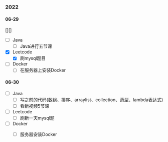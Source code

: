 ### 2022

#### 06-29

[][]

- [ ] Java
  - [ ] Java进行五节课
- [x] Leetcode
  - [x] 刷mysql题目
- [ ] Docker
  - [ ] 在服务器上安装Docker

#### 06-30

- [ ] Java
  - [ ] 写之前的代码(数组、排序、arraylist、collection、范型、lambda表达式)
  - [ ] 看新视频5节课
- [ ] Leetcode
  - [ ] 刷新一天mysql题
- [ ] Docker
  - [ ] 服务器安装Docker


